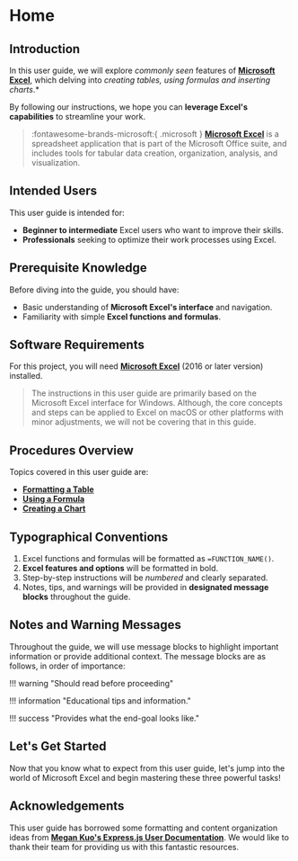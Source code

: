 # Home

## Introduction

In this user guide, we will explore *commonly seen* features of [**Microsoft Excel**](https://www.microsoft.com/en-ca/microsoft-365/excel), which delving into *creating tables, using formulas and inserting charts*.*

By following our instructions, we hope you can **leverage Excel's capabilities** to streamline your work.

>:fontawesome-brands-microsoft:{ .microsoft } [**Microsoft Excel**](https://www.microsoft.com/en-ca/microsoft-365/excel) is a spreadsheet application that is part of the Microsoft Office suite, and includes tools for tabular data creation, organization, analysis, and visualization.

## Intended Users

This user guide is intended for:

- **Beginner to intermediate** Excel users who want to improve their skills.
- **Professionals** seeking to optimize their work processes using Excel.

## Prerequisite Knowledge

Before diving into the guide, you should have:

- Basic understanding of **Microsoft Excel's interface** and navigation.
- Familiarity with simple **Excel functions and formulas**.

## Software Requirements

For this project, you will need [**Microsoft Excel**](https://www.microsoft.com/en-ca/microsoft-365/excel) (2016 or later version) installed.

> The instructions in this user guide are primarily based on the Microsoft Excel interface for Windows. Although, the core concepts and steps can be applied to Excel on macOS or other platforms with minor adjustments, we will not be covering that in this guide.

## Procedures Overview

Topics covered in this user guide are:

- **[Formatting a Table](formatting-tables)**
- **[Using a Formula](using-formulas)**
- **[Creating a Chart](creating-charts)**

## Typographical Conventions

1. Excel functions and formulas will be formatted as `=FUNCTION_NAME()`.
2. **Excel features and options** will be formatted in bold.
3. Step-by-step instructions will be *numbered* and clearly separated.
4. Notes, tips, and warnings will be provided in **designated message blocks** throughout the guide.

## Notes and Warning Messages

Throughout the guide, we will use message blocks to highlight important information or provide additional context. The message blocks are as follows, in order of importance:

!!! warning "Should read before proceeding"

!!! information "Educational tips and information."

!!! success "Provides what the end-goal looks like."

## Let's Get Started

Now that you know what to expect from this user guide, let's jump into the world of Microsoft Excel and begin mastering these three powerful tasks!

## Acknowledgements

This user guide has borrowed some formatting and content organization ideas from [**Megan Kuo's Express.js User Documentation**](https://megankuo.github.io/Express-User-Documentation/). We would like to thank their team for providing us with this fantastic resources.
